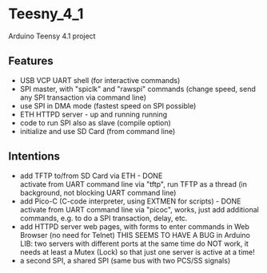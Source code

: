 # Teesny_4_1
 Arduino Teensy 4.1 project

## Features
- USB VCP UART shell (for interactive commands)
- SPI master, with "spiclk" and "rawspi" commands (change speed, send any SPI transaction via command line)
- use SPI in DMA mode (fastest speed on SPI possible)
- ETH HTTPD server - up and running running
- code to run SPI also as slave (compile option)
- initialize and use SD Card (from command line)

## Intentions
- add TFTP to/from SD Card via ETH - DONE<br>
  activate from UART command line via "tftp", run TFTP as a thread (in background, not blocking UART command line)
- add Pico-C (C-code interpreter, using EXTMEN for scripts) - DONE<br>
  activate from UART command line via "picoc", works, just add additional commands, e.g. to do a SPI transaction, delay, etc.
- add HTTPD server web pages, with forms to enter commands in Web Browser
  (no need for Telnet)
  THIS SEEMS TO HAVE A BUG in Arduino LIB: two servers with different ports at the same time do NOT work,
  it needs at least a Mutex (Lock) so that just one server is active at a time!
- a second SPI, a shared SPI (same bus with two PCS/SS signals)

